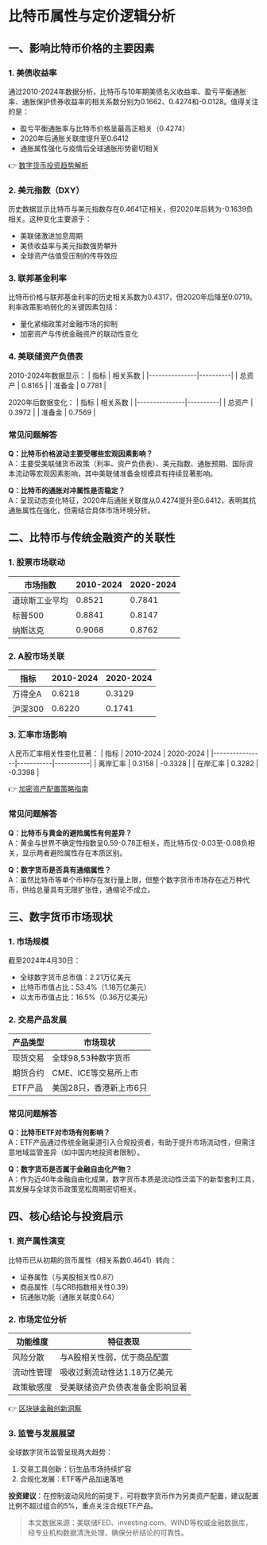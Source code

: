 # 比特币属性与定价逻辑分析

## 一、影响比特币价格的主要因素

### 1. 美债收益率
通过2010-2024年数据分析，比特币与10年期美债名义收益率、盈亏平衡通胀率、通胀保护债券收益率的相关系数分别为0.1662、0.4274和-0.0128。值得关注的是：
- 盈亏平衡通胀率与比特币价格呈最高正相关（0.4274）
- 2020年后通胀关联度提升至0.6412
- 通胀属性强化与疫情后全球通胀形势密切相关

👉 [数字货币投资趋势解析](https://bit.ly/okx_welcome)

### 2. 美元指数（DXY）
历史数据显示比特币与美元指数存在0.4641正相关，但2020年后转为-0.1639负相关。这种变化主要源于：
- 美联储激进加息周期
- 美债收益率与美元指数强势攀升
- 全球资产估值受压制的传导效应

### 3. 联邦基金利率
比特币价格与联邦基金利率的历史相关系数为0.4317，但2020年后降至0.0719。利率政策影响弱化的关键因素包括：
- 量化紧缩政策对金融市场的抑制
- 加密资产与传统金融资产的联动性变化

### 4. 美联储资产负债表
2010-2024年数据显示：
| 指标          | 相关系数 |
|---------------|----------|
| 总资产        | 0.8165   |
| 准备金        | 0.7781   |

2020年后数据变化：
| 指标          | 相关系数 |
|---------------|----------|
| 总资产        | 0.3972   |
| 准备金        | 0.7569   |

### 常见问题解答
**Q：比特币价格波动主要受哪些宏观因素影响？**  
A：主要受美联储货币政策（利率、资产负债表）、美元指数、通胀预期、国际资本流动等宏观因素影响，其中美联储准备金规模具有持续显著影响。

**Q：比特币的通胀对冲属性是否稳定？**  
A：呈现动态变化特征，2020年后通胀关联度从0.4274提升至0.6412，表明其抗通胀属性在强化，但需结合具体市场环境分析。

## 二、比特币与传统金融资产的关联性

### 1. 股票市场联动
| 市场指数       | 2010-2024 | 2020-2024 |
|----------------|-----------|-----------|
| 道琼斯工业平均 | 0.8521    | 0.7841    |
| 标普500        | 0.8841    | 0.8147    |
| 纳斯达克       | 0.9068    | 0.8762    |

### 2. A股市场关联
| 指标           | 2010-2024 | 2020-2024 |
|----------------|-----------|-----------|
| 万得全A        | 0.6218    | 0.3129    |
| 沪深300        | 0.6220    | 0.1741    |

### 3. 汇率市场影响
人民币汇率相关性变化显著：
| 指标           | 2010-2024 | 2020-2024 |
|----------------|-----------|-----------|
| 离岸汇率       | 0.3158    | -0.3328   |
| 在岸汇率       | 0.3282    | -0.3398   |

👉 [加密资产配置策略指南](https://bit.ly/okx_welcome)

### 常见问题解答
**Q：比特币与黄金的避险属性有何差异？**  
A：黄金与世界不确定性指数呈0.59-0.78正相关，而比特币仅-0.03至-0.08负相关，显示两者避险属性存在本质区别。

**Q：数字货币是否具有通缩属性？**  
A：虽然比特币等单个币种存在发行量上限，但整个数字货币市场存在近万种代币，供给总量具有无限扩张性，通缩论不成立。

## 三、数字货币市场现状

### 1. 市场规模
截至2024年4月30日：
- 全球数字货币总市值：2.21万亿美元
- 比特币市值占比：53.4%（1.18万亿美元）
- 以太币市值占比：16.5%（0.36万亿美元）

### 2. 交易产品发展
| 产品类型       | 市场现状                     |
|----------------|------------------------------|
| 现货交易       | 全球98,53种数字货币           |
| 期货合约       | CME、ICE等交易所上市          |
| ETF产品        | 美国28只，香港新上市6只       |

### 常见问题解答
**Q：比特币ETF对市场有何影响？**  
A：ETF产品通过传统金融渠道引入合规投资者，有助于提升市场流动性，但需注意地域监管差异（如中国内地投资者限制）。

**Q：数字货币是否属于金融自由化产物？**  
A：作为近40年金融自由化成果，数字货币本质是流动性泛滥下的新型套利工具，其发展与全球货币政策宽松周期密切相关。

## 四、核心结论与投资启示

### 1. 资产属性演变
比特币已从初期的货币属性（相关系数0.4641）转向：
- 证券属性（与美股相关性0.87）
- 商品属性（与CRB指数相关性0.39）
- 抗通胀功能（通胀关联度0.64）

### 2. 市场定位分析
| 功能维度       | 特征表现                     |
|----------------|------------------------------|
| 风险分散       | 与A股相关性弱，优于商品配置   |
| 流动性管理     | 吸收过剩流动性达1.18万亿美元  |
| 政策敏感度     | 受美联储资产负债表准备金影响显著 |

👉 [区块链金融创新洞察](https://bit.ly/okx_welcome)

### 3. 监管与发展展望
全球数字货币监管呈现两大趋势：
1. 交易工具创新：衍生品市场持续扩容
2. 合规化发展：ETF等产品加速落地

**投资建议**：在控制波动风险的前提下，可将数字货币作为另类资产配置，建议配置比例不超过组合的5%，重点关注合规ETF产品。

> 本文数据来源：美联储FED、investing.com、WIND等权威金融数据库，经专业机构数据清洗处理，确保分析结论的可靠性。